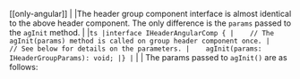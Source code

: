 [[only-angular]]
|
|The header group component interface is almost identical to the above header component. The only difference is the `params` passed to the `agInit` method.
|
|```ts
|interface IHeaderAngularComp {
|    // The agInit(params) method is called on group header component once.
|    // See below for details on the parameters.
|    agInit(params: IHeaderGroupParams): void;
|}
|```
|
| The params passed to `agInit()` are as follows:
